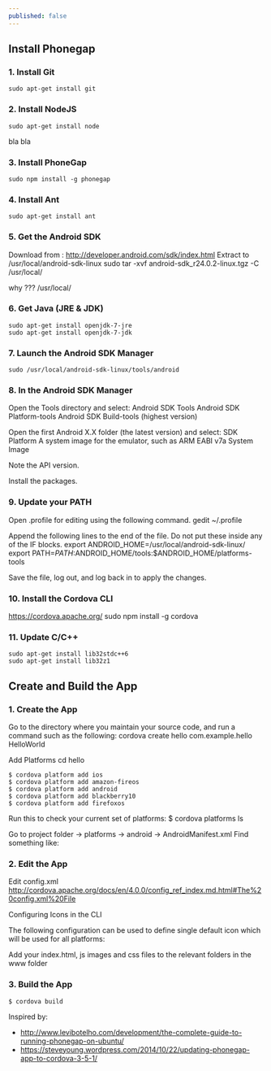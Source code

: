 ```yaml
---
published: false
---
```


## Install Phonegap

### 1. Install Git

	sudo apt-get install git

### 2. Install NodeJS

	sudo apt-get install node
    
bla bla

### 3. Install PhoneGap

	sudo npm install -g phonegap

### 4. Install Ant

	sudo apt-get install ant
    
### 5. Get the Android SDK

Download from :
	http://developer.android.com/sdk/index.html
Extract to /usr/local/android-sdk-linux
    sudo tar -xvf android-sdk_r24.0.2-linux.tgz -C /usr/local/
    
why ??? /usr/local/

### 6. Get Java (JRE & JDK)

	sudo apt-get install openjdk-7-jre
	sudo apt-get install openjdk-7-jdk

### 7. Launch the Android SDK Manager

	sudo /usr/local/android-sdk-linux/tools/android

### 8. In the Android SDK Manager

Open the Tools directory and select:
	Android SDK Tools
	Android SDK Platform-tools
	Android SDK Build-tools (highest version)

Open the first Android X.X folder (the latest version) and select:
	SDK Platform
	A system image for the emulator, such as ARM EABI v7a System Image

Note the API version.

Install the packages.

### 9. Update your PATH

Open .profile for editing using the following command.
	gedit ~/.profile

Append the following lines to the end of the file. Do not put these inside any of the IF blocks.
	export ANDROID_HOME=/usr/local/android-sdk-linux/
	export PATH=$PATH:$ANDROID_HOME/tools:$ANDROID_HOME/platforms-tools
    
Save the file, log out, and log back in to apply the changes.

### 10. Install the Cordova CLI

https://cordova.apache.org/
	sudo npm install -g cordova

### 11. Update C/C++

	sudo apt-get install lib32stdc++6
	sudo apt-get install lib32z1

## Create and Build the App

### 1. Create the App

Go to the directory where you maintain your source code, and run a command such as the following:
	cordova create hello com.example.hello HelloWorld

Add Platforms
	cd hello
    
    $ cordova platform add ios
    $ cordova platform add amazon-fireos
    $ cordova platform add android
    $ cordova platform add blackberry10
    $ cordova platform add firefoxos
    
Run this to check your current set of platforms:
	$ cordova platforms ls

Go to project folder -> platforms -> android -> AndroidManifest.xml
Find something like:
	<uses-sdk android:minSdkVersion="10" android:targetSdkVersion="19" />

### 2. Edit the App

Edit config.xml
http://cordova.apache.org/docs/en/4.0.0/config_ref_index.md.html#The%20config.xml%20File

<platform name="android">
</platform>

Configuring Icons in the CLI

The following configuration can be used to define single default icon which will be used for all platforms:
	<icon src="res/icon.png" />


Add your index.html, js images and css files to the relevant folders in the www folder


### 3. Build the App

	$ cordova build







Inspired by: 
- http://www.levibotelho.com/development/the-complete-guide-to-running-phonegap-on-ubuntu/
- https://steveyoung.wordpress.com/2014/10/22/updating-phonegap-app-to-cordova-3-5-1/






